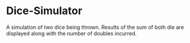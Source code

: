 # Dice-Simulator
A simulation of two dice being thrown. Results of the sum of both die are displayed along with the number of doubles incurred.
